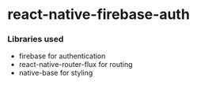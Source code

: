 # react-native-firebase-auth   
### Libraries used
* firebase for authentication 
* react-native-router-flux for routing
* native-base for styling

